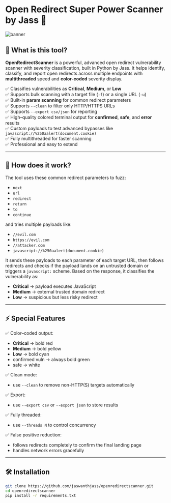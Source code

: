 # Open Redirect Super Power Scanner by Jass 🚀

![banner](https://img.shields.io/badge/OpenRedirectScanner-Powered%20by%20Jass-green?style=flat-square)

## 🎯 What is this tool?

**OpenRedirectScanner** is a powerful, advanced open redirect vulnerability scanner with severity classification, built in Python by Jass. It helps identify, classify, and report open redirects across multiple endpoints with **multithreaded** speed and **color-coded** severity display.  

✅ Classifies vulnerabilities as **Critical**, **Medium**, or **Low**  
✅ Supports bulk scanning with a target file (`-f`) or a single URL (`-u`)  
✅ Built-in **param scanning** for common redirect parameters  
✅ Supports `--clean` to filter only HTTP/HTTPS URLs  
✅ Supports `--export csv/json` for reporting  
✅ High–quality colored terminal output for **confirmed**, **safe**, and **error** results  
✅ Custom payloads to test advanced bypasses like `javascript://%250aalert(document.cookie)`  
✅ Fully multithreaded for faster scanning  
✅ Professional and easy to extend

---

## 🚀 How does it work?

The tool uses these common redirect parameters to fuzz:
- `next`
- `url`
- `redirect`
- `return`
- `to`
- `continue`

and tries multiple payloads like:
- `//evil.com`
- `https://evil.com`
- `//attacker.com`
- `javascript://%250aalert(document.cookie)`

It sends these payloads to each parameter of each target URL, then follows redirects and checks if the payload lands on an untrusted domain or triggers a `javascript:` scheme. Based on the response, it classifies the vulnerability as:

- **Critical** → payload executes JavaScript  
- **Medium** → external trusted domain redirect  
- **Low** → suspicious but less risky redirect  

---

## ⚡ Special Features

✅ Color–coded output:
- **Critical** → bold red  
- **Medium** → bold yellow  
- **Low** → bold cyan  
- confirmed vuln → always bold green  
- safe → white 

✅ Clean mode:
- use `--clean` to remove non-HTTP(S) targets automatically

✅ Export:
- use `--export csv` or `--export json` to store results

✅ Fully threaded:
- use `--threads N` to control concurrency

✅ False positive reduction:
- follows redirects completely to confirm the final landing page  
- handles network errors gracefully

---

## 🛠 Installation

```bash
git clone https://github.com/jaswanthjass/openredirectscanner.git
cd openredirectscanner
pip install -r requirements.txt

